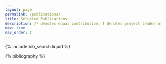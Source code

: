 ```yaml
---
layout: page
permalink: /publications/
title: Selected Publications
description: /* denotes equal contribution, † denotes project leader or corresponding author. [Full list](https://scholar.google.com/citations?user=bLRjUzAAAAAJ&hl=zh-CN)
nav: true
nav_order: 2
---
```


<!-- _pages/publications.md -->

<!-- Bibsearch Feature -->

{% include bib_search.liquid %}

<div class="publications">

{% bibliography %}

</div>
